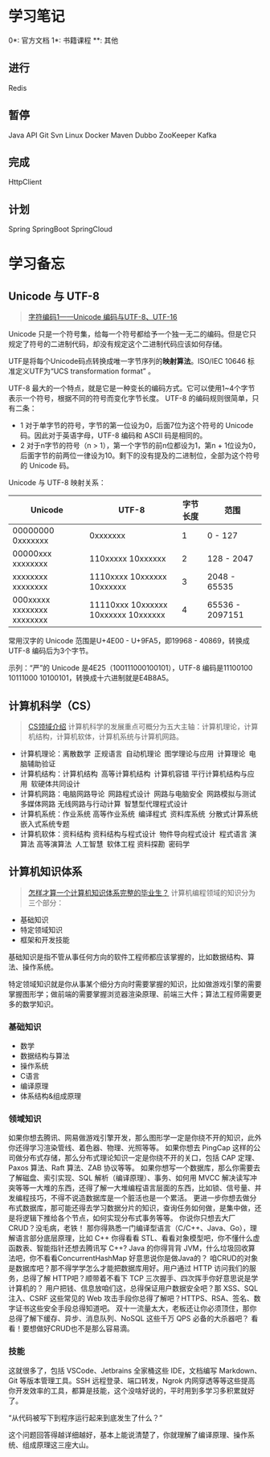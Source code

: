 # 学习笔记
0*: 官方文档
1*: 书籍课程
**: 其他

## 进行
Redis

## 暂停
Java API
Git
Svn
Linux
Docker
Maven
Dubbo
ZooKeeper
Kafka

## 完成
HttpClient	

## 计划
Spring
SpringBoot
SpringCloud

# 学习备忘
## Unicode 与 UTF-8
> [字符编码1——Unicode 编码与UTF-8、UTF-16](https://www.jianshu.com/p/6c00a4ae0258)

Unicode 只是一个符号集，给每一个符号都给予一个独一无二的编码。但是它只规定了符号的二进制代码，却没有规定这个二进制代码应该如何存储。

UTF是将每个Unicode码点转换成唯一字节序列的**映射算法**。ISO/IEC 10646 标准定义UTF为“UCS transformation format” 。

UTF-8 最大的一个特点，就是它是一种变长的编码方式。它可以使用1~4个字节表示一个符号，根据不同的符号而变化字节长度。
UTF-8 的编码规则很简单，只有二条：
+ 1 对于单字节的符号，字节的第一位设为0，后面7位为这个符号的 Unicode 码。因此对于英语字母，UTF-8 编码和 ASCII 码是相同的。
+ 2 对于n字节的符号（n > 1），第一个字节的前n位都设为1，第n + 1位设为0，后面字节的前两位一律设为10。剩下的没有提及的二进制位，全部为这个符号的 Unicode 码。

Unicode 与 UTF-8 映射关系：

|Unicode					|UTF-8									|字节长度		|范围			|
|--							|--										|--				|--				|
|00000000 0xxxxxxx			|0xxxxxxx								|1		    	|0 - 127    	|
|00000xxx xxxxxxxx			|110xxxxx 10xxxxxx						|2   		 	|128 - 2047 	|
|xxxxxxxx xxxxxxxx			|1110xxxx 10xxxxxx 10xxxxxx				|3				|2048 - 65535	|
|000xxxxx xxxxxxxx xxxxxxxx	|11110xxx 10xxxxxx 10xxxxxx 10xxxxxx	|4				|65536 - 2097151|

常用汉字的 Unicode 范围是U+4E00 - U+9FA5，即19968 - 40869，转换成 UTF-8 编码后为3个字节。

示列：“严”的 Unicode 是4E25（100111000100101），UTF-8 编码是11100100 10111000 10100101，转换成十六进制就是E4B8A5。

## 计算机科学（CS） 
> [CS领域介绍](https://wenku.baidu.com/view/a4ce7855b6360b4c2e3f5727a5e9856a561226d7.html)
计算机科学的发展重点可概分为五大主轴：计算机理论，计算机结构，计算机软体，计算机系统与计算机网路。
+ 计算机理论：离散数学 正规语言 自动机理论 图学理论与应用 计算理论 电脑辅助验证
+ 计算机结构：计算机结构 高等计算机结构 计算机容错 平行计算机结构与应用 软硬体共同设计
+ 计算机网路：电脑网路导论 网路程式设计 网路与电脑安全 网路模拟与测试 多媒体网路 无线网路与行动计算 智慧型代理程式设计
+ 计算机系统：作业系统 高等作业系统 编译程式 资料库系统 分散式计算系统 嵌入式系统专题
+ 计算机软体：资料结构 资料结构与程式设计 物件导向程式设计 程式语言 演算法 高等演算法 人工智慧 软体工程 资料探勘 密码学

## 计算机知识体系
> [怎样才算一个计算机知识体系完整的毕业生？](https://mp.weixin.qq.com/s?__biz=MzA5NDIzNzY1OQ==&mid=2735617956&idx=1&sn=469098c15dd430634555d36bb3c9e795&chksm=b6ab311081dcb80671a391d7b881683e3702f7cd26b8ef99af70a1c798bedc592e8b517885f9&mpshare=1&scene=24&srcid=09294h9Crw44EIarJWQ5W0U5&sharer_sharetime=1601341481156&sharer_shareid=476957075d696cfdbeeb9fddbec7359a&key=ca85356d1be876fdba0d7bc9df8ec13c3535f2813813bdc8d7953b6ae8a7ec6b9d089a23c51e99b485d47c0bce1c1b43114e52c3405057b0366025e424e0b91bfea75d20200ad313fac1df364bb8c506f9c79c1234df922679d59a2b1f38827ef97e3ddc101946b1c1478757eb04de4998474fddc72e14bdace440f88684e43a&ascene=14&uin=MTkyOTE5MDEzNg%3D%3D&devicetype=Windows+10+x64&version=62090529&lang=zh_CN&exportkey=A0d74NHgk4Ajtd3jUsBLpaQ%3D&pass_ticket=HGyXM9vwm%2Bwg3s9EyN33BGYWBY%2FC0OxsZl2%2Bdz7GoC4ofWpK920xSqBtccUgI333&wx_header=0)
计算机编程领域的知识分为三个部分：
+ 基础知识
+ 特定领域知识
+ 框架和开发技能

基础知识是指不管从事任何方向的软件工程师都应该掌握的，比如数据结构、算法、操作系统。

特定领域知识就是你从事某个细分方向时需要掌握的知识，比如做游戏引擎的需要掌握图形学；做前端的需要掌握浏览器渲染原理、前端三大件；算法工程师需要更多的数学知识。

### 基础知识
+ 数学
+ 数据结构与算法
+ 操作系统
+ C语言
+ 编译原理
+ 体系结构&组成原理

### 领域知识
如果你想去腾讯、网易做游戏引擎开发，那么图形学一定是你绕不开的知识，此外你还得学习渲染管线、着色器、物理、光照等等。
如果你想去 PingCap 这样的公司做分布式存储，那么分布式理论知识一定是你绕不开的关口，包括 CAP 定理、Paxos 算法、Raft 算法、ZAB 协议等等。
如果你想写一个数据库，那么你需要去了解磁盘、索引实现、SQL 解析（编译原理）、事务、如何用 MVCC 解决读写冲突等等一大堆的东西，还得了解一大堆编程语言层面的东西，比如锁、信号量、并发编程技巧，不得不说造数据库是一个脏活也是一个累活。
更进一步你想去做分布式数据库，那可能还得去学习数据分片的知识，查询任务如何做，是集中做，还是将逻辑下推给各个节点，如何实现分布式事务等等。
你说你只想去大厂 CRUD？没毛病，老铁！
那你得熟悉一门编译型语言（C/C++、Java、Go），理解语言部分底层原理，比如 C++ 你得看看 STL、看看对象模型吧，你不懂什么虚函数表、智能指针还想去腾讯写 C++? Java 的你得背背 JVM，什么垃圾回收算法吧，你不看看ConcurrentHashMap 好意思说你是做Java的？
咱CRUD的对象是数据库吧？那不得学学怎么才能把数据库用好。用户通过 HTTP 访问我们的服务，总得了解 HTTP吧？顺带着不看下 TCP 三次握手、四次挥手你好意思说是学计算机的？
用户把钱、信息放咱们这，总得保证用户数据安全吧？那 XSS、SQL 注入、CSRF 这些常见的 Web 攻击手段你总得了解吧？HTTPS、RSA、签名、数字证书这些安全手段总得知道吧。
双十一流量太大，老板还让你必须顶住，那你总得了解下缓存、异步、消息队列、NoSQL 这些千万 QPS 必备的大杀器吧？
看看！要想做好CRUD也不是那么容易滴。

### 技能
这就很多了，包括 VSCode、Jetbrains 全家桶这些 IDE，文档编写 Markdown、Git 等版本管理工具。SSH 远程登录、端口转发，Ngrok 内网穿透等等这些提高你开发效率的工具，都算是技能，这个没啥好说的，平时用到多学习多积累就好了。

“从代码被写下到程序运行起来到底发生了什么？”

这个问题回答得越详细越好，基本上能说清楚了，你就理解了编译原理、操作系统、组成原理这三座大山。